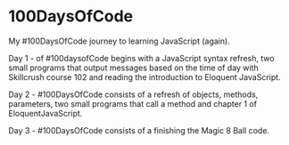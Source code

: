 # 100DaysOfCode
My #100DaysOfCode journey to learning JavaScript (again).

Day 1 - of #100daysofCode begins with a JavaScript syntax refresh, two small programs that output messages based on the time of day with Skillcrush course 102 and reading the introduction to Eloquent JavaScript.

Day 2 - #100DaysOfCode consists of a refresh of objects, methods, parameters, two small programs that call a method and chapter 1 of EloquentJavaScript.

Day 3 - #100DaysOfCode consists of a finishing the Magic 8 Ball code.
